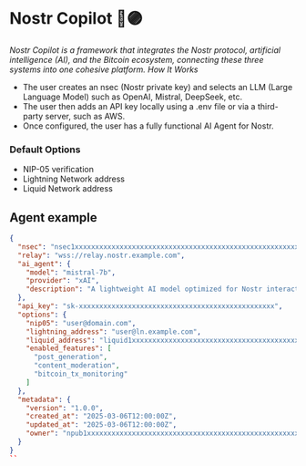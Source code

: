 # Nostr Copilot 🤖🟣

*Nostr Copilot is a framework that integrates the Nostr protocol, artificial intelligence (AI), and the Bitcoin ecosystem, connecting these three systems into one cohesive platform.
How It Works*

- The user creates an nsec (Nostr private key) and selects an LLM (Large Language Model) such as OpenAI, Mistral, DeepSeek, etc.
- The user then adds an API key locally using a .env file or via a third-party server, such as AWS.
- Once configured, the user has a fully functional AI Agent for Nostr.

### Default Options

- NIP-05 verification
- Lightning Network address
- Liquid Network address

## Agent example

```json
{
  "nsec": "nsec1xxxxxxxxxxxxxxxxxxxxxxxxxxxxxxxxxxxxxxxxxxxxxxxxxxxxxxxxxxxxxx",
  "relay": "wss://relay.nostr.example.com",
  "ai_agent": {
    "model": "mistral-7b",
    "provider": "xAI",
    "description": "A lightweight AI model optimized for Nostr interactions."
  },
  "api_key": "sk-xxxxxxxxxxxxxxxxxxxxxxxxxxxxxxxxxxxxxxxxxxxxxxxx",
  "options": {
    "nip05": "user@domain.com",
    "lightning_address": "user@ln.example.com",
    "liquid_address": "liquid1xxxxxxxxxxxxxxxxxxxxxxxxxxxxxxxxxxxxxxxxxxxxxx",
    "enabled_features": [
      "post_generation",
      "content_moderation",
      "bitcoin_tx_monitoring"
    ]
  },
  "metadata": {
    "version": "1.0.0",
    "created_at": "2025-03-06T12:00:00Z",
    "updated_at": "2025-03-06T12:00:00Z",
    "owner": "npub1xxxxxxxxxxxxxxxxxxxxxxxxxxxxxxxxxxxxxxxxxxxxxxxxxxxxxxxxxxxxxx"
  }
}
``
